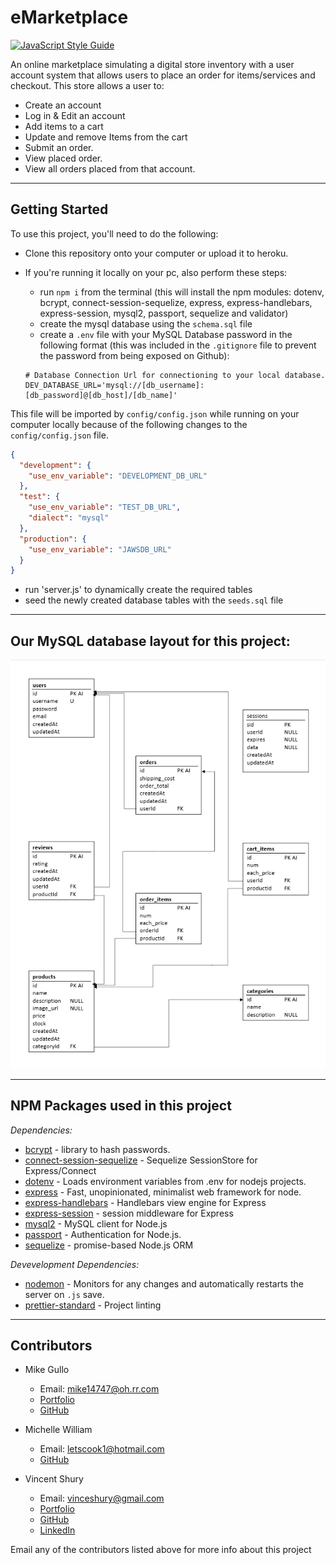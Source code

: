 # eMarketplace

[![JavaScript Style Guide](https://img.shields.io/badge/code_style-standard-brightgreen.svg)](https://standardjs.com)

An online marketplace simulating a digital store inventory with a user account system that allows users to place an order for items/services and checkout.
This store allows a user to:

- Create an account
- Log in & Edit an account
- Add items to a cart
- Update and remove Items from the cart
- Submit an order.
- View placed order.
- View all orders placed from that account.

---

## Getting Started

To use this project, you'll need to do the following:

- Clone this repository onto your computer or upload it to heroku.

- If you're running it locally on your pc, also perform these steps:

  - run `npm i` from the terminal (this will install the npm modules: dotenv, bcrypt, connect-session-sequelize, express, express-handlebars, express-session, mysql2, passport, sequelize and validator)
  - create the mysql database using the `schema.sql` file
  - create a `.env` file with your MySQL Database password in the following format
    (this was included in the `.gitignore` file to prevent the password from being exposed on Github):

  ```env
  # Database Connection Url for connectioning to your local database. 
  DEV_DATABASE_URL='mysql://[db_username]:[db_password]@[db_host]/[db_name]'
  ```

This file will be imported by `config/config.json` while running on your computer locally because of the following changes to the `config/config.json` file.

```json
{
  "development": {
    "use_env_variable": "DEVELOPMENT_DB_URL"
  },
  "test": {
    "use_env_variable": "TEST_DB_URL",
    "dialect": "mysql"
  },
  "production": {
    "use_env_variable": "JAWSDB_URL"
  }
}
```

- run 'server.js' to dynamically create the required tables
- seed the newly created database tables with the `seeds.sql` file

---

## Our MySQL database layout for this project:

![MySQL Layout](./public/images/project2_database.png)

---

## NPM Packages used in this project

_Dependencies:_

- [bcrypt](https://www.npmjs.com/package/bcrypt) - library to hash passwords.
- [connect-session-sequelize](https://www.npmjs.com/package/connect-session-sequelize) - Sequelize SessionStore for Express/Connect 
- [dotenv](https://www.npmjs.com/package/dotenv) - Loads environment variables from .env for nodejs projects.
- [express](https://www.npmjs.com/package/express) - Fast, unopinionated, minimalist web framework for node. 
- [express-handlebars](https://www.npmjs.com/package/express-handlebars) - Handlebars view engine for Express
- [express-session](https://www.npmjs.com/package/express-session) - session middleware for Express 
- [mysql2](https://www.npmjs.com/package/mysql2) - MySQL client for Node.js
- [passport](https://www.npmjs.com/package/passport) - Authentication for Node.js. 
- [sequelize](https://www.npmjs.com/package/sequelize) - promise-based Node.js ORM

_Devevelopment Dependencies:_

- [nodemon](https://www.npmjs.com/package/nodemon) - Monitors for any changes and automatically restarts the server on `.js` save.
- [prettier-standard](https://github.com/sheerun/prettier-standard#readme) - Project linting

---

## Contributors

- Mike Gullo

  - Email: <mike14747@oh.rr.com>
  - [Portfolio](https://mike14747.github.io/)
  - [GitHub](https://github.com/mike14747)

- Michelle William

  - Email: <letscook1@hotmail.com>
  - [GitHub](https://github.com/letscook1)

- Vincent Shury
  - Email: <vinceshury@gmail.com>
  - [Portfolio](https://vshury.com/)
  - [GitHub](https://github.com/Vincent440)
  - [LinkedIn](https://www.linkedin.com/in/vincent-shury/)

Email any of the contributors listed above for more info about this project
